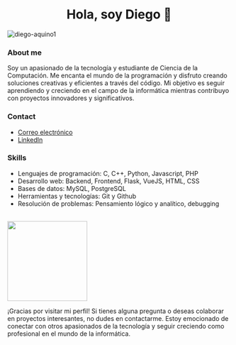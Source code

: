 <h1 align="center">Hola, soy Diego 👋</h1>

<p align="left"> <img src="https://komarev.com/ghpvc/?username=diego-aquino1&label=Profile%20views&color=0e75b6&style=flat" alt="diego-aquino1" /> </p>

### About me

Soy un apasionado de la tecnología y estudiante de Ciencia de la Computación. Me encanta el mundo de la programación y disfruto creando soluciones creativas y eficientes a través del código. Mi objetivo es seguir aprendiendo y creciendo en el campo de la informática mientras contribuyo con proyectos innovadores y significativos.

### Contact

- [Correo electrónico](mailto:daquino@unsa.edu.pe)
- [LinkedIn](https://www.linkedin.com/in/diego-aquino-2b5787274)

### Skills

- Lenguajes de programación: C, C++, Python, Javascript, PHP
- Desarrollo web: Backend, Frontend, Flask, VueJS, HTML, CSS
- Bases de datos: MySQL, PostgreSQL
- Herramientas y tecnologías: Git y Github
- Resolución de problemas: Pensamiento lógico y analítico, debugging
<br>
<img height="180em" src="https://github-readme-stats-eight-theta.vercel.app/api/top-langs/?username=Diego-Aquino1&layout=compact&langs_count=88&theme=dark"/>

¡Gracias por visitar mi perfil! Si tienes alguna pregunta o deseas colaborar en proyectos interesantes, no dudes en contactarme. Estoy emocionado de conectar con otros apasionados de la tecnología y seguir creciendo como profesional en el mundo de la informática.
